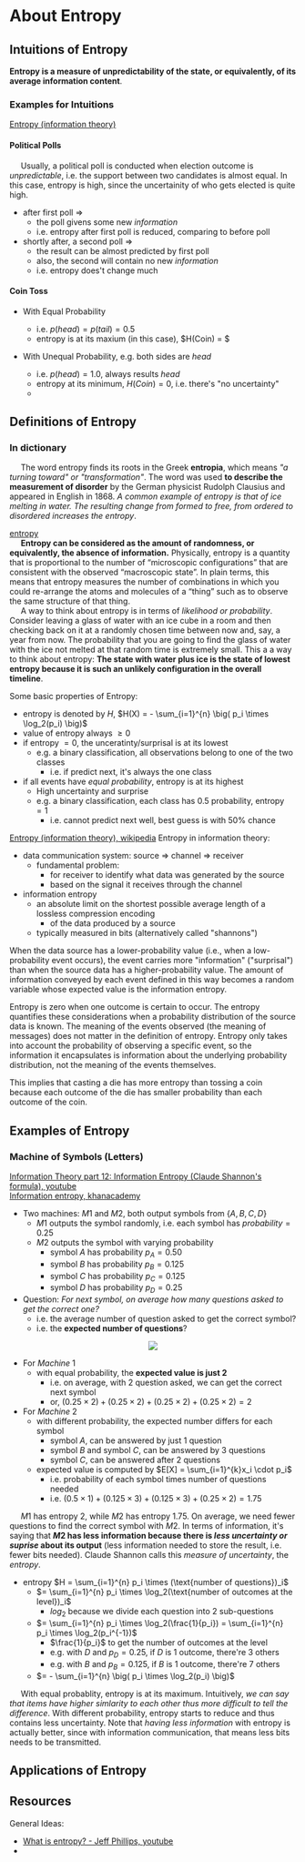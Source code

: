 # About Entropy

## Intuitions of Entropy

**Entropy is a measure of unpredictability of the state, or equivalently, of its average information content**.  

### Examples for Intuitions

[Entropy (information theory)](https://en.wikipedia.org/wiki/Entropy_(information_theory))

#### Political Polls

&nbsp;&nbsp;&nbsp;&nbsp; Usually, a political poll is conducted when election outcome is _unpredictable_, i.e. the support between two candidates is almost equal. In this case, entropy is high, since the uncertainity of who gets elected is quite high.  

+ after first poll $\Rightarrow$
  + the poll givens some new _information_
  + i.e. entropy after first poll is reduced, comparing to before poll
+ shortly after, a second poll $\Rightarrow$
  + the result can be almost predicted by first poll
  + also, the second will contain no new _information_
  + i.e. entropy does't change much

#### Coin Toss

+ With Equal Probability
  + i.e. $p(head) = p(tail) = 0.5$
  + entropy is at its maxium (in this case), $H(Coin) = $

+ With Unequal Probability, e.g. both sides are $head$
  + i.e. $p(head) = 1.0$, always results $head$
  + entropy at its minimum, $H(Coin) = 0$, i.e. there's "no uncertainty"
  + 

## Definitions of Entropy

### In dictionary

&nbsp;&nbsp;&nbsp;&nbsp; The word entropy finds its roots in the Greek **entropia**, which means _"a turning toward" or "transformation"_. The word was used **to describe the measurement of disorder** by the German physicist Rudolph Clausius and appeared in English in 1868. _A common example of entropy is that of ice melting in water. The resulting change from formed to free, from ordered to disordered increases the entropy_.  

[entropy](https://medium.com/@samuel.flender/entropy-d53e190f7d49)  
&nbsp;&nbsp;&nbsp;&nbsp; **Entropy can be considered as the amount of randomness, or equivalently, the absence of information.** Physically, entropy is a quantity that is proportional to the number of “microscopic configurations” that are consistent with the observed “macroscopic state”. In plain terms, this means that entropy measures the number of combinations in which you could re-arrange the atoms and molecules of a “thing” such as to observe the same structure of that thing.  
&nbsp;&nbsp;&nbsp;&nbsp; A way to think about entropy is in terms of _likelihood or probability_. Consider leaving a glass of water with an ice cube in a room and then checking back on it at a randomly chosen time between now and, say, a year from now. The probability that you are going to find the glass of water with the ice not melted at that random time is extremely small. This a a way to think about entropy: **The state with water plus ice is the state of lowest entropy because it is such an unlikely configuration in the overall timeline**.  

Some basic properties of Entropy:  

+ entropy is denoted by $H$, $H(X) = - \sum_{i=1}^{n} \big( p_i \times \log_2(p_i) \big)$
+ value of entropy always $\ge 0$
+ if entropy $= 0$, the unceratinty/surprisal is at its lowest
  + e.g. a binary classification, all observations belong to one of the two classes
    + i.e. if predict next, it's always the one class
+ if all events have _equal probability_, entropy is at its highest
  + High uncertainty and surprise
  + e.g. a binary classification, each class has 0.5 probability, entropy $= 1$
    + i.e. cannot predict next well, best guess is with 50% chance

[Entropy (information theory), wikipedia](https://en.wikipedia.org/wiki/Entropy_(information_theory))  
Entropy in information theory:  

+ data communication system: source $\Rightarrow$ channel $\Rightarrow$ receiver
  + fundamental problem:
    + for receiver to identify what data was generated by the source
    + based on the signal it receives through the channel
+ information entropy
  + an absolute limit on the shortest possible average length of a lossless compression encoding
    + of the data produced by a source
  + typically measured in bits (alternatively called "shannons")

When the data source has a lower-probability value (i.e., when a low-probability event occurs), the event carries more "information" ("surprisal") than when the source data has a higher-probability value. The amount of information conveyed by each event defined in this way becomes a random variable whose expected value is the information entropy. 

Entropy is zero when one outcome is certain to occur. The entropy quantifies these considerations when a probability distribution of the source data is known. The meaning of the events observed (the meaning of messages) does not matter in the definition of entropy. Entropy only takes into account the probability of observing a specific event, so the information it encapsulates is information about the underlying probability distribution, not the meaning of the events themselves. 

This implies that casting a die has more entropy than tossing a coin because each outcome of the die has smaller probability than each outcome of the coin. 

## Examples of Entropy

### Machine of Symbols (Letters)

[Information Theory part 12: Information Entropy (Claude Shannon's formula), youtube](https://www.youtube.com/watch?v=R4OlXb9aTvQ)  
[Information entropy, khanacademy](https://www.khanacademy.org/computing/computer-science/informationtheory/moderninfotheory/v/information-entropy)  

+ Two machines: $M1$ and $M2$, both output symbols from $\{A, B, C, D \}$
  + $M1$ outputs the symbol randomly, i.e. each symbol has $probability = 0.25$
  + $M2$ outputs the symbol with varying probability
    + symbol $A$ has probability $p_A = 0.50$
    + symbol $B$ has probability $p_B = 0.125$
    + symbol $C$ has probability $p_C = 0.125$
    + symbol $D$ has probability $p_D = 0.25$
+ Question: _For next symbol, on average how many questions asked to get the correct one?_
  + i.e. the average number of question asked to get the correct symbol?
  + i.e. the **expected number of questions**?

<p align='center'><img src='./references/figures/Entropy Example.svg'></p>

+ For $Machine \; 1$
  + with equal probability, the **expected value is just 2**
    + i.e. on average, with 2 question asked, we can get the correct next symbol
    + or, $(0.25 \times 2) + (0.25 \times 2) + (0.25 \times 2) + (0.25 \times 2) = 2$
+ For $Machine \; 2$
  + with different probability, the expected number differs for each symbol
    + symbol $A$, can be answered by just 1 question
    + symbol $B$ and symbol $C$, can be answered by 3 questions
    + symbol $C$, can be answered after 2 questions
  + expected value is computed by $E[X] = \sum_{i=1}^{k}x_i \cdot p_i$
    + i.e. probability of each symbol times number of questions needed
    + i.e. $(0.5 \times 1) + (0.125 \times 3) + (0.125 \times 3) + (0.25 \times 2) = 1.75$

&nbsp;&nbsp;&nbsp;&nbsp; $M1$ has entropy $2$, while $M2$ has entropy $1.75$. On average, we need fewer questions to find the correct symbol with $M2$. In terms of information, it's saying that **$M2$ has less information because there is _less uncertainty or suprise_ about its output** (less information needed to store the result, i.e. fewer bits needed). Claude Shannon calls this *measure of uncertainty*, the _entropy_.  

+ entropy $H = \sum_{i=1}^{n} p_i \times (\text{number of questions})_i$
  + $= \sum_{i=1}^{n} p_i \times \log_2(\text{number of outcomes at the level})_i$
    + $log_2$ because we divide each question into 2 sub-questions
  + $= \sum_{i=1}^{n} p_i \times \log_2(\frac{1}{p_i}) = \sum_{i=1}^{n} p_i \times \log_2(p_i^{-1})$
    + $\frac{1}{p_i}$ to get the number of outcomes at the level
    + e.g. with $D$ and $p_D = 0.25$, if $D$ is 1 outcome, there're 3 others
    + e.g. with $B$ and $p_B = 0.125$, if $B$ is 1 outcome, there're 7 others
  + $= - \sum_{i=1}^{n} \big( p_i \times \log_2(p_i) \big)$

&nbsp;&nbsp;&nbsp;&nbsp; With equal probablity, entropy is at its maximum. Intuitively, _we can say that items have higher simlarity to each other thus more difficult to tell the difference_. With different probability, entropy starts to reduce and thus contains less uncertainty. Note that _having less information_ with entropy is actually better, since with information communication, that means less bits needs to be transmitted.  


## Applications of Entropy

## Resources

General Ideas:  

+ [What is entropy? - Jeff Phillips, youtube](https://www.youtube.com/watch?v=YM-uykVfq_E)
+ 